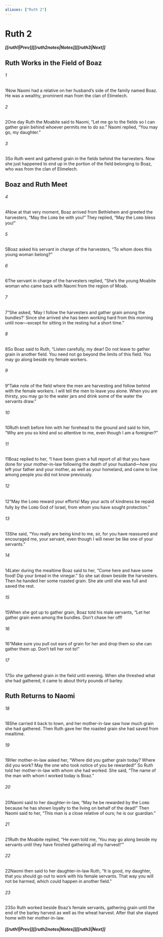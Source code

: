 ```yaml
---
aliases: ["Ruth 2"]
---
```

# Ruth 2
##### <span class=arrow-left></span>[[ruth1|Prev]]<span class=navigation-separator></span>[[ruth2notes|Notes]]<span class=navigation-separator></span>[[ruth3|Next]]<span class=arrow-right></span>
## Ruth Works in the Field of Boaz
###### 1
<span class=verse-first>1</span>Now Naomi had a relative on her husband’s side of the family named Boaz. He was a wealthy, prominent man from the clan of Elimelech.
###### 2
<span class=verse-body>2</span>One day Ruth the Moabite said to Naomi, “Let me go to the fields so I can gather grain behind whoever permits me to do so.” Naomi replied, “You may go, my daughter.”
###### 3
<span class=verse-body>3</span>So Ruth went and gathered grain in the fields behind the harvesters. Now she just happened to end up in the portion of the field belonging to Boaz, who was from the clan of Elimelech.
## Boaz and Ruth Meet
###### 4
<span class=verse-body>4</span>Now at that very moment, Boaz arrived from Bethlehem and greeted the harvesters, “May the Lᴏʀᴅ be with you!” They replied, “May the Lᴏʀᴅ bless you!”
###### 5
<span class=verse-body>5</span>Boaz asked his servant in charge of the harvesters, “To whom does this young woman belong?”
###### 6
<span class=verse-body>6</span>The servant in charge of the harvesters replied, “She’s the young Moabite woman who came back with Naomi from the region of Moab.
###### 7
<span class=verse-body>7</span>“She asked, ‘May I follow the harvesters and gather grain among the bundles?’ Since she arrived she has been working hard from this morning until now—except for sitting in the resting hut a short time.”
<div class=paragraph-break></div>

###### 8
<span class=verse-first>8</span>So Boaz said to Ruth, “Listen carefully, my dear! Do not leave to gather grain in another field. You need not go beyond the limits of this field. You may go along beside my female workers.
###### 9
<span class=verse-body>9</span>“Take note of the field where the men are harvesting and follow behind with the female workers. I will tell the men to leave you alone. When you are thirsty, you may go to the water jars and drink some of the water the servants draw.”
###### 10
<span class=verse-body>10</span>Ruth knelt before him with her forehead to the ground and said to him, “Why are you so kind and so attentive to me, even though I am a foreigner?”
###### 11
<span class=verse-body>11</span>Boaz replied to her, “I have been given a full report of all that you have done for your mother-in-law following the death of your husband—how you left your father and your mother, as well as your homeland, and came to live among people you did not know previously.
###### 12
<span class=verse-body>12</span>“May the Lᴏʀᴅ reward your efforts! May your acts of kindness be repaid fully by the Lᴏʀᴅ God of Israel, from whom you have sought protection.”
###### 13
<span class=verse-body>13</span>She said, “You really are being kind to me, sir, for you have reassured and encouraged me, your servant, even though I will never be like one of your servants.”
<div class=paragraph-break></div>

###### 14
<span class=verse-first>14</span>Later during the mealtime Boaz said to her, “Come here and have some food! Dip your bread in the vinegar.” So she sat down beside the harvesters. Then he handed her some roasted grain. She ate until she was full and saved the rest.
###### 15
<span class=verse-body>15</span>When she got up to gather grain, Boaz told his male servants, “Let her gather grain even among the bundles. Don’t chase her off!
###### 16
<span class=verse-body>16</span>“Make sure you pull out ears of grain for her and drop them so she can gather them up. Don’t tell her not to!”
<div class=paragraph-break></div>

###### 17
<span class=verse-first>17</span>So she gathered grain in the field until evening. When she threshed what she had gathered, it came to about thirty pounds of barley.
## Ruth Returns to Naomi
###### 18
<span class=verse-body>18</span>She carried it back to town, and her mother-in-law saw how much grain she had gathered. Then Ruth gave her the roasted grain she had saved from mealtime.
###### 19
<span class=verse-body>19</span>Her mother-in-law asked her, “Where did you gather grain today? Where did you work? May the one who took notice of you be rewarded!” So Ruth told her mother-in-law with whom she had worked. She said, “The name of the man with whom I worked today is Boaz.”
###### 20
<span class=verse-body>20</span>Naomi said to her daughter-in-law, “May he be rewarded by the Lᴏʀᴅ because he has shown loyalty to the living on behalf of the dead!” Then Naomi said to her, “This man is a close relative of ours; he is our guardian.”
###### 21
<span class=verse-body>21</span>Ruth the Moabite replied, “He even told me, ‘You may go along beside my servants until they have finished gathering all my harvest!’”
###### 22
<span class=verse-body>22</span>Naomi then said to her daughter-in-law Ruth, “It is good, my daughter, that you should go out to work with his female servants. That way you will not be harmed, which could happen in another field.”
###### 23
<span class=verse-body>23</span>So Ruth worked beside Boaz’s female servants, gathering grain until the end of the barley harvest as well as the wheat harvest. After that she stayed home with her mother-in-law.
##### <span class=arrow-left></span>[[ruth1|Prev]]<span class=navigation-separator></span>[[ruth2notes|Notes]]<span class=navigation-separator></span>[[ruth3|Next]]<span class=arrow-right></span>